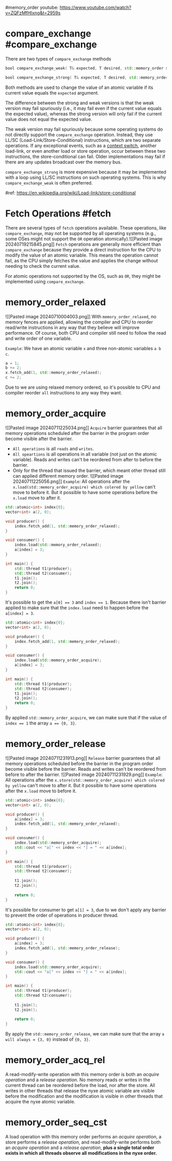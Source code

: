 #memory_order
youtube: https://www.youtube.com/watch?v=ZQFzMfHIxng&t=2959s

# compare_exchange #compare_exchange
There are two types of `compare_exchange` methods 
```cpp
bool compare_exchange_weak( T& expected, T desired, std::memory_order success, std::memory_order failure ) noexcept;

bool compare_exchange_strong( T& expected, T desired, std::memory_order success, std::memory_order failure ) noexcept;
```

Both methods are used to change the value of an atomic variable if its current value equals the `expected` argument.

The difference between the strong and weak versions is that the weak version may fail spuriously (i.e., it may fail even if the current value equals the expected value), whereas the strong version will only fail if the current value does not equal the expected value.

The weak version may fail spuriously because some operating systems do not directly support the `compare_exchange` operation. Instead, they use LL/SC (Load-Link/Store-Conditional) instructions, which are two separate operations. If any exceptional events, such as a [context switch](https://en.wikipedia.org/wiki/Context_switch), another load-link, or even another load or store operation, occur between these two instructions, the store-conditional can fail. Older implementations may fail if there are any updates broadcast over the memory bus.

`compare_exchange_strong` is more expensive because it may be implemented with a loop using LL/SC instructions on such operating systems. This is why `compare_exchange_weak` is often preferred.

#ref: https://en.wikipedia.org/wiki/Load-link/store-conditional

# Fetch Operations #fetch
There are several types of `fetch` operations available. These operations, like `compare_exchange`, may not be supported by all operating systems (e.g., some OSes might not support the `OR` operation atomically).![[Pasted image 20240719215845.png]] `Fetch` operations are generally more efficient than `compare_exchange` because they provide a direct instruction for the CPU to modify the value of an atomic variable. This means the operation cannot fail, as the CPU simply fetches the value and applies the change without needing to check the current value. 

For atomic operations not supported by the OS, such as `OR`, they might be implemented using `compare_exchange`.
# memory_order_relaxed
![[Pasted image 20240710004003.png]]
With `memory_order_relaxed`, no memory fences are applied, allowing the compiler and CPU to reorder read/write instructions in any way that they believe will improve performance.
Of course, both CPU and compiler still need to follow the read and write order of one variable. 

`Example`: We have an atomic variable `x` and three non-atomic variables `a b c`.
```cpp
a = 1;
b += 2;
x.fetch_add(1, std::memory_order_relaxed);
c += 2;
```
Due to we are using relaxed memory ordered, so it's possible to CPU and compiler reorder ``all`` instructions to any way they want.
# memory_order_acquire
![[Pasted image 20240711225034.png]]
`Acquire` barrier guarantees that  all memory operations scheduled after the barrier in the program order become visible after the barrier.
- `All operations` is all `reads` and `writes`.
- `All opeartions` is all operations in all variable (not just on the atomic variable).
Reads and writes can't be reordered from after to before the barrier.
- Only for the thread that issued the barrier, which meant other thread still can applied different memory order.
![[Pasted image 20240711225056.png]]
`Example`: All operations after the `x.load(std::memory_order_acquire) which colered by yellow` can't move to before it. But it possible to have some operations before the `x.load` move to after it.
```cpp
std::atomic<int> index{0};
vector<int> a(2, 0);

void producer() {
	index.fetch_add(1, std::memory_order_relaxed);
}

void consumer() {
	index.load(std::memory_order_relaxed);
	a[index] = 3;
}

int main() {
	std::thread t1(producer);
	std::thread t2(consumer);
	t1.join();
	t2.join();
	return 0;
}
```
It's possible to get the `a[0] == 3` and `index == 1`. Because there isn't barrier applied to make sure that the `index.load` need to happen before the `a[index] = 3`.

```cpp
std::atomic<int> index{0};
vector<int> a(2, 0);

void producer() {
	index.fetch_add(1, std::memory_order_relaxed);
}

void consumer() {
	index.load(std::memory_order_acquire);
	a[index] = 3;
}

int main() {
	std::thread t1(producer);
	std::thread t2(consumer);
	t1.join();
	t2.join();
	return 0;
}
```
By applied `std::memory_order_acquire`, we can make sure that if the value of `index == 1` the array `a == {0, 3}`.

# memory_order_release
![[Pasted image 20240711231913.png]]
`Release` barrier guarantees that all memory operations scheduled before the barrier in the program order become visible before the barrier.
Reads and writes can't be reordered from before to after the barrier.
![[Pasted image 20240711231929.png]]
`Example`: All operations after the `x.store(std::memory_order_acquire) which colered by yellow` can't move to after it. But it possible to have some operations after the `x.load` move to before it.
```cpp
std::atomic<int> index{0};
vector<int> a(2, 0);

void producer() {
	a[index] = 3;
	index.fetch_add(1, std::memory_order_relaxed);
}

void consumer() {
	index.load(std::memory_order_acquire);
	std::cout << "a[" << index << "] = " << a[index];
}

int main() {
	std::thread t1(producer);
	std::thread t2(consumer);
	
	t1.join();
	t2.join();
	
	return 0;
}
```
It's possible for consumer to get `a[1] = 3`, due to we don't apply any barrier to prevent the order of operations in producer thread.
```cpp
std::atomic<int> index{0};
vector<int> a(2, 0);

void producer() {
	a[index] = 3;
	index.fetch_add(1, std::memory_order_release);
}

void consumer() {
	index.load(std::memory_order_acquire);
	std::cout << "a[" << index << "] = " << a[index];
}

int main() {
	std::thread t1(producer);
	std::thread t2(consumer);
	
	t1.join();
	t2.join();
	
	return 0;
}
```
By apply the `std::memory_order_release`, we can make sure that the array `a will always = {3, 0}` instead of `{0, 3}`.

# memory_order_acq_rel
A read-modify-write operation with this memory order is both an _acquire operation_ and a _release operation_. No memory reads or writes in the current thread can be reordered before the load, nor after the store. All writes in other threads that release the nyxe atomic variable are visible before the modification and the modification is visible in other threads that acquire the nyxe atomic variable.
# memory_order_seq_cst
A load operation with this memory order performs an _acquire operation_, a store performs a _release operation_, and read-modify-write performs both an _acquire operation_ and a _release operation_, **plus a single total order exists in which all threads observe all modifications in the nyxe order.**